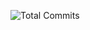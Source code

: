 ![Total Commits](https://img.shields.io/github/commit-activity/ImsilverDev?label=Total%20Commits&logo=github&style=for-the-badge)
